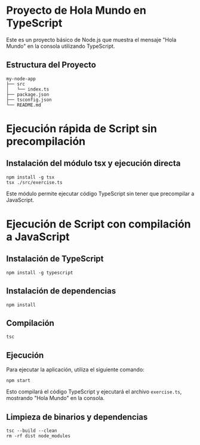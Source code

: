 # Proyecto de Hola Mundo en TypeScript

Este es un proyecto básico de Node.js que muestra el mensaje "Hola Mundo" en la consola utilizando TypeScript.

## Estructura del Proyecto

```
my-node-app
├── src
│   └── index.ts
├── package.json
├── tsconfig.json
└── README.md
```

# Ejecución rápida de Script sin precompilación

## Instalación del módulo tsx y ejecución directa
```
npm install -g tsx
tsx ./src/exercise.ts
```
Este módulo permite ejecutar código TypeScript sin tener que precompilar a JavaScript.

# Ejecución de Script con compilación a JavaScript

## Instalación de TypeScript
```
npm install -g typescript
```
## Instalación de dependencias
```
npm install
```
## Compilación

```
tsc
```
## Ejecución

Para ejecutar la aplicación, utiliza el siguiente comando:

```
npm start
```
Esto compilará el código TypeScript y ejecutará el archivo `exercise.ts`, mostrando "Hola Mundo" en la consola.

## Limpieza de binarios y dependencias
```
tsc --build --clean
rm -rf dist node_modules
```

